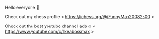 Hello everyone 👋

Check out my chess proflie < https://lichess.org/@/FunnyMan20082500 > 


Check out the best youtube channel lads 🔥 < https://www.youtube.com/c/likeabossmax >
